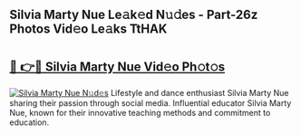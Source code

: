 ## Silvia Marty Nue Le𝚊k𝚎d N𝚞𝚍es - Part-26z Photos Vid𝚎o Le𝚊ks TtHAK

# <h2><a href="http://fb30g25.evod.top/?m=Silvia+Marty+Nue">🔗 👉🔴 Silvia Marty Nue Vid𝚎o Ph𝚘t𝚘s</a></h2>

[![Silvia Marty Nue N𝚞d𝚎s](https://i.imgur.com/8V9OHl7.gif)](http://fb30g25.evod.top/?m=Silvia+Marty+Nue)
Lifestyle and dance enthusiast Silvia Marty Nue sharing their passion through social media. Influential educator Silvia Marty Nue, known for their innovative teaching methods and commitment to education. 
